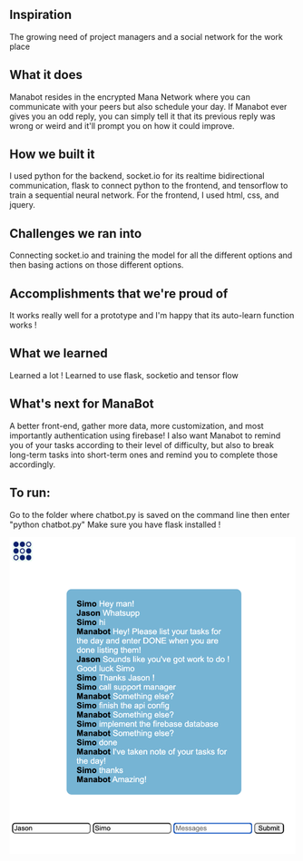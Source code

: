 ## Inspiration
The growing need of project managers and a social network for the work place

## What it does
Manabot resides in the encrypted Mana Network where you can communicate with your peers but also schedule your day. If Manabot ever gives you an odd reply, you can simply 
tell it that its previous reply was wrong or weird and it'll prompt you on how it could improve. 

## How we built it
I used python for the backend, socket.io for its realtime bidirectional communication, flask to connect python to the frontend, and tensorflow to train a sequential neural network. For the frontend, I used html, css, and jquery.  



## Challenges we ran into
Connecting socket.io and training the model for all the different options and then basing actions on those different options.

## Accomplishments that we're proud of
It works really well for a prototype and I'm happy that its auto-learn function works !

## What we learned
Learned a lot !
Learned to use flask, socketio and tensor flow


## What's next for ManaBot 
A better front-end, gather more data, more customization, and most importantly authentication using firebase! I also want Manabot to remind you of your tasks according to their level of difficulty, but also to break long-term tasks into short-term ones and remind you to complete those accordingly.  


## To run:
Go to the folder where chatbot.py is saved on the command line
then enter "python chatbot.py"
Make sure you have flask installed !

![alt-text](taskfunction.png)
